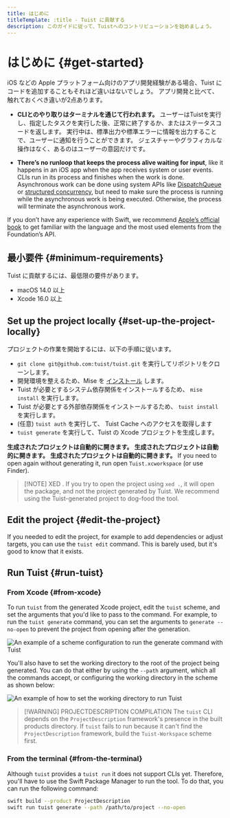 ```yaml
---
title: はじめに
titleTemplate: :title - Tuist に貢献する
description: このガイドに従って、Tuistへのコントリビューションを始めましょう。
---
```


# はじめに {#get-started}

iOS などの Apple プラットフォーム向けのアプリ開発経験がある場合、Tuist にコードを追加することもそれほど違いはないでしょう。 アプリ開発と比べて、触れておくべき違いが2点あります。

- **CLIとのやり取りはターミナルを通じて行われます。** ユーザーはTuistを実行し、指定したタスクを実行した後、正常に終了するか、またはステータスコードを返します。 実行中は、標準出力や標準エラーに情報を出力することで、ユーザーに通知を行うことができます。 ジェスチャーやグラフィカルな操作はなく、あるのはユーザーの意図だけです。

- **There’s no runloop that keeps the process alive waiting for input**, like it happens in an iOS app when the app receives system or user events. CLIs run in its process and finishes when the work is done. Asynchronous work can be done using system APIs like [DispatchQueue](https://developer.apple.com/documentation/dispatch/dispatchqueue) or [structured concurrency](https://developer.apple.com/tutorials/app-dev-training/managing-structured-concurrency), but need to make sure the process is running while the asynchronous work is being executed. Otherwise, the process will terminate the asynchronous work.

If you don’t have any experience with Swift, we recommend [Apple’s official book](https://docs.swift.org/swift-book/) to get familiar with the language and the most used elements from the Foundation’s API.

## 最小要件 {#minimum-requirements}

Tuist に貢献するには、最低限の要件があります。

- macOS 14.0 以上
- Xcode 16.0 以上

## Set up the project locally {#set-up-the-project-locally}

プロジェクトの作業を開始するには、以下の手順に従います。

- `git clone git@github.com:tuist/tuist.git` を実行してリポジトリをクローンします。
- 開発環境を整えるため、Mise を [インストール](https://mise.jdx.dev/getting-started.html) します。
- Tuist が必要とするシステム依存関係をインストールするため、 `mise install` を実行します。
- Tuist が必要とする外部依存関係をインストールするため、 `tuist install` を実行します。
- (任意) `tuist auth` を実行して、 <LocalizedLink href="/guides/develop/build/cache">Tuist Cache</LocalizedLink> へのアクセスを取得します
- `tuist generate` を実行して、Tuist の Xcode プロジェクトを生成します。

**生成されたプロジェクトは自動的に開きます。** **生成されたプロジェクトは自動的に開きます。** **生成されたプロジェクトは自動的に開きます。** If you need to open again without generating it, run open `Tuist.xcworkspace` (or use Finder).

> [!NOTE] XED .
> If you try to open the project using `xed .`, it will open the package, and not the project generated by Tuist. We recommend using the Tuist-generated project to dog-food the tool.

## Edit the project {#edit-the-project}

If you needed to edit the project, for example to add dependencies or adjust targets, you can use the <LocalizedLink href="/guides/develop/projects/editing">`tuist edit` command</LocalizedLink>. This is barely used, but it's good to know that it exists.

## Run Tuist {#run-tuist}

### From Xcode {#from-xcode}

To run `tuist` from the generated Xcode project, edit the `tuist` scheme, and set the arguments that you'd like to pass to the command. For example, to run the `tuist generate` command, you can set the arguments to `generate --no-open` to prevent the project from opening after the generation.

![An example of a scheme configuration to run the generate command with Tuist](/images/contributors/scheme-arguments.png)

You'll also have to set the working directory to the root of the project being generated. You can do that either by using the `--path` argument, which all the commands accept, or configuring the working directory in the scheme as shown below:

![An example of how to set the working directory to run Tuist](/images/contributors/scheme-working-directory.png)

> [!WARNING] PROJECTDESCRIPTION COMPILATION
> The `tuist` CLI depends on the `ProjectDescription` framework's presence in the built products directory. If `tuist` fails to run because it can't find the `ProjectDescription` framework, build the `Tuist-Workspace` scheme first.

### From the terminal {#from-the-terminal}

Although `tuist` provides a `tuist run` it does not support CLIs yet. Therefore, you'll have to use the Swift Package Manager to run the tool. To do that, you can run the following command:

```bash
swift build --product ProjectDescription
swift run tuist generate --path /path/to/project --no-open
```
